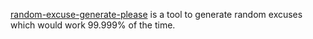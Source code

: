 [random-excuse-generate-please](https://github.com/aquaticcalf/random-excuse-generate-please) is a tool to generate random excuses which would work 99.999% of the time.
